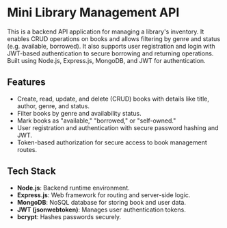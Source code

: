# Mini Library Management API

This is a backend API application for managing a library's inventory. It enables CRUD operations on books and allows filtering by genre and status (e.g. available, borrowed). It also supports user registration and login with JWT-based authentication to secure borrowing and returning operations. Built using Node.js, Express.js, MongoDB, and JWT for authentication.

## Features
- Create, read, update, and delete (CRUD) books with details like title, author, genre, and status.
- Filter books by genre and availability status.
- Mark books as "available," "borrowed," or "self-owned."
- User registration and authentication with secure password hashing and JWT.
- Token-based authorization for secure access to book management routes.

## Tech Stack
- **Node.js**: Backend runtime environment.
- **Express.js**: Web framework for routing and server-side logic.
- **MongoDB**: NoSQL database for storing book and user data.
- **JWT (jsonwebtoken)**: Manages user authentication tokens.
- **bcrypt**: Hashes passwords securely.


